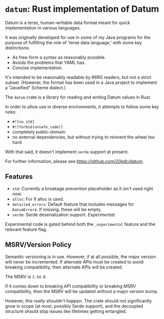 # `datum`: Rust implementation of Datum

Datum is a terse, human-writable data format meant for quick implementation in various languages.

It was originally developed for use in some of my Java programs for the purpose of fulfilling the role of 'terse data language,' with some key distinctions:

* As free-form a syntax as reasonably possible.
* Avoids the problems that YAML has.
* Concise implementation.

It's intended to be reasonably readable by R6RS readers, but not a strict subset. (However, the format has been used in a Java project to implement a "Javaified" Scheme dialect.)

The `datum` crate is a library for reading and writing Datum values in Rust.

In order to allow use in diverse environments, it attempts to follow some key rules:

* `#![no_std]`
* `#![forbid(unsafe_code)]`
* completely public-domain
* no external dependencies, but without trying to reinvent the wheel _too_ hard

With that said, it doesn't implement `serde` support at present.

For further information, please see <https://github.com/20kdc/datum>.

## Features

* `std`: Currently a breakage prevention placeholder as it isn't used right now.
* `alloc`: For if alloc is used.
* `detailed_errors`: Default feature that includes messages for `DatumError`s. If missing, these will be empty.
* `serde`: Serde deserialization support. _Experimental._

Experimental code is gated behind both the `_experimental` feature and the relevant feature flag.

## MSRV/Version Policy

Semantic versioning is in use. However, if at all possible, the major version will never be incremented. If alternate APIs must be created to avoid breaking compatibility, then alternate APIs will be created.

The MSRV is `1.54.0`.

If it comes down to breaking API compatibility or breaking MSRV compatibility, then the MSRV will be updated without a major version bump.

However, _this really shouldn't happen._ The crate should not significantly grow in scope (at most, possibly Serde support), and the decoupled structure should stop issues like lifetimes getting entangled.
